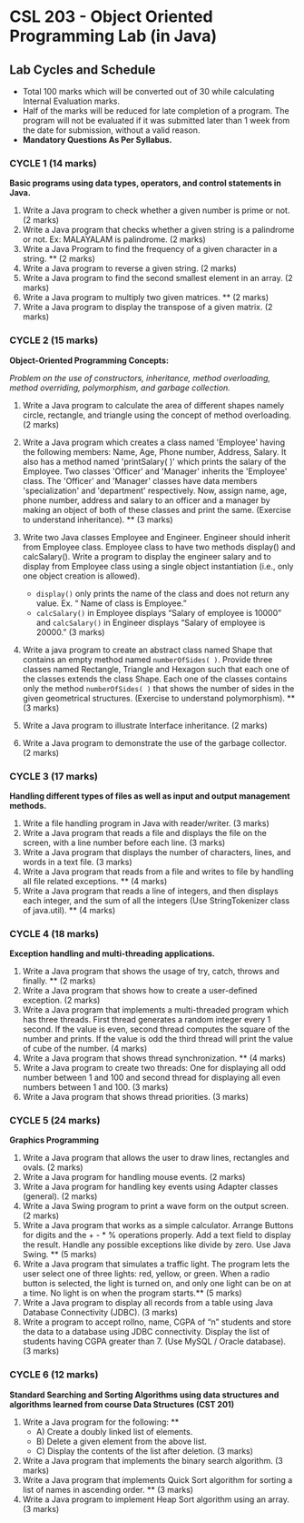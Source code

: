# CSL 203 - Object Oriented Programming Lab (in Java)

## Lab Cycles and Schedule

- Total 100 marks which will be converted out of 30 while calculating Internal Evaluation marks.
- Half of the marks will be reduced for late completion of a program. The program will not be evaluated if it was submitted later than 1 week from the date for submission, without a valid reason.
- **Mandatory Questions As Per Syllabus.**

### CYCLE 1 (14 marks)

**Basic programs using data types, operators, and control statements in Java.**

1. Write a Java program to check whether a given number is prime or not. (2 marks)
2. Write a Java program that checks whether a given string is a palindrome or not. Ex: MALAYALAM is palindrome. (2 marks)
3. Write a Java Program to find the frequency of a given character in a string. ** (2 marks)
4. Write a Java program to reverse a given string. (2 marks)
5. Write a Java program to find the second smallest element in an array. (2 marks)
6. Write a Java program to multiply two given matrices. ** (2 marks)
7. Write a Java program to display the transpose of a given matrix. (2 marks)

### CYCLE 2 (15 marks)

**Object-Oriented Programming Concepts:**

*Problem on the use of constructors, inheritance, method overloading, method overriding, polymorphism, and garbage collection.*

1. Write a Java program to calculate the area of different shapes namely circle, rectangle, and triangle using the concept of method overloading. (2 marks)
2. Write a Java program which creates a class named 'Employee' having the following members: Name, Age, Phone number, Address, Salary. It also has a method named 'printSalary( )' which prints the salary of the Employee. Two classes 'Officer' and 'Manager' inherits the 'Employee' class. The 'Officer' and 'Manager' classes have data members 'specialization' and 'department' respectively. Now, assign name, age, phone number, address and salary to an officer and a manager by making an object of both of these classes and print the same. (Exercise to understand inheritance). ** (3 marks)
3. Write two Java classes Employee and Engineer. Engineer should inherit from Employee class. Employee class to have two methods display() and calcSalary(). Write a program to display the engineer salary and to display from Employee class using a single object instantiation (i.e., only one object creation is allowed).

   - `display()` only prints the name of the class and does not return any value. Ex. “ Name of class is Employee.”
   - `calcSalary()` in Employee displays “Salary of employee is 10000” and `calcSalary()` in Engineer displays “Salary of employee is 20000.” (3 marks)
4. Write a java program to create an abstract class named Shape that contains an empty method named `numberOfSides( )`. Provide three classes named Rectangle, Triangle and Hexagon such that each one of the classes extends the class Shape. Each one of the classes contains only the method `numberOfSides( )` that shows the number of sides in the given geometrical structures. (Exercise to understand polymorphism). ** (3 marks)
5. Write a Java program to illustrate Interface inheritance. (2 marks)
6. Write a Java program to demonstrate the use of the garbage collector. (2 marks)

### CYCLE 3 (17 marks)

**Handling different types of files as well as input and output management methods.**

1. Write a file handling program in Java with reader/writer. (3 marks)
2. Write a Java program that reads a file and displays the file on the screen, with a line number before each line. (3 marks)
3. Write a Java program that displays the number of characters, lines, and words in a text file. (3 marks)
4. Write a Java program that reads from a file and writes to file by handling all file related exceptions. ** (4 marks)
5. Write a Java program that reads a line of integers, and then displays each integer, and the sum of all the integers (Use StringTokenizer class of java.util). ** (4 marks)

### CYCLE 4 (18 marks)

**Exception handling and multi-threading applications.**

1. Write a Java program that shows the usage of try, catch, throws and finally. ** (2 marks)
2. Write a Java program that shows how to create a user-defined exception. (2 marks)
3. Write a Java program that implements a multi-threaded program which has three threads. First thread generates a random integer every 1 second. If the value is even, second thread computes the square of the number and prints. If the value is odd the third thread will print the value of cube of the number. (4 marks)
4. Write a Java program that shows thread synchronization. ** (4 marks)
5. Write a Java program to create two threads: One for displaying all odd number between 1 and 100 and second thread for displaying all even numbers between 1 and 100. (3 marks)
6. Write a Java program that shows thread priorities. (3 marks)

### CYCLE 5 (24 marks)

**Graphics Programming**

1. Write a Java program that allows the user to draw lines, rectangles and ovals. (2 marks)
2. Write a Java program for handling mouse events. (2 marks)
3. Write a Java program for handling key events using Adapter classes (general). (2 marks)
4. Write a Java Swing program to print a wave form on the output screen. (2 marks)
5. Write a Java program that works as a simple calculator. Arrange Buttons for digits and the + - * % operations properly. Add a text field to display the result. Handle any possible exceptions like divide by zero. Use Java Swing. ** (5 marks)
6. Write a Java program that simulates a traffic light. The program lets the user select one of three lights: red, yellow, or green. When a radio button is selected, the light is turned on, and only one light can be on at a time. No light is on when the program starts.** (5 marks)
7. Write a Java program to display all records from a table using Java Database Connectivity (JDBC). (3 marks)
8. Write a program to accept rollno, name, CGPA of “n” students and store the data to a database using JDBC connectivity. Display the list of students having CGPA greater than 7. (Use MySQL / Oracle database). (3 marks)

### CYCLE 6 (12 marks)

**Standard Searching and Sorting Algorithms using data structures and algorithms learned from course Data Structures (CST 201)**

1. Write a Java program for the following: **
   - A) Create a doubly linked list of elements.
   - B) Delete a given element from the above list.
   - C) Display the contents of the list after deletion. (3 marks)
2. Write a Java program that implements the binary search algorithm. (3 marks)
3. Write a Java program that implements Quick Sort algorithm for sorting a list of names in ascending order. ** (3 marks)
4. Write a Java program to implement Heap Sort algorithm using an array. (3 marks)

